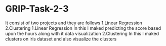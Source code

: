 # GRIP-Task-2-3
It consist of two projects and they are follows
    1.Linear Regression 
    2.Clustering
1.Linear Regression
     In this I maked predicting the score based upon the hours along with it data visualization 
2.Clustering
     In this I maked clusters on iris dataset and also visualize the clusters
